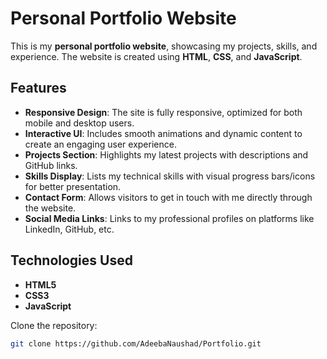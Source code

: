 # Personal Portfolio Website

This is my **personal portfolio website**, showcasing my projects, skills, and experience. The website is created using **HTML**, **CSS**, and **JavaScript**.

## Features

- **Responsive Design**: The site is fully responsive, optimized for both mobile and desktop users.
- **Interactive UI**: Includes smooth animations and dynamic content to create an engaging user experience.
- **Projects Section**: Highlights my latest projects with descriptions and GitHub links.
- **Skills Display**: Lists my technical skills with visual progress bars/icons for better presentation.
- **Contact Form**: Allows visitors to get in touch with me directly through the website.
- **Social Media Links**: Links to my professional profiles on platforms like LinkedIn, GitHub, etc.

## Technologies Used

- **HTML5**
- **CSS3**
- **JavaScript**

Clone the repository:
   ```bash
   git clone https://github.com/AdeebaNaushad/Portfolio.git
```